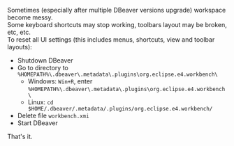 Sometimes (especially after multiple DBeaver versions upgrade) workspace become messy.  
Some keyboard shortcuts may stop working, toolbars layout may be broken, etc, etc.  
To reset all UI settings (this includes menus, shortcuts, view and toolbar layouts):
- Shutdown DBeaver
- Go to directory to `%HOMEPATH%\.dbeaver\.metadata\.plugins\org.eclipse.e4.workbench\`
  - Windows: `Win+R`, enter `%HOMEPATH%\.dbeaver\.metadata\.plugins\org.eclipse.e4.workbench\`
  - Linux: `cd $HOME/.dbeaver/.metadata/.plugins/org.eclipse.e4.workbench/`
- Delete file `workbench.xmi`
- Start DBeaver

That's it.